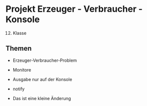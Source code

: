 # Projekt Erzeuger - Verbraucher - Konsole

12. Klasse

## Themen
* Erzeuger-Verbraucher-Problem
* Monitore
* Ausgabe nur auf der Konsole

* notify

* Das ist eine kleine Änderung

